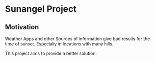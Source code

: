 # Sunangel Project


## Motivation

Weather Apps and other Sources of information give bad results for the time of sunset.
Especially in locations with many hills.

This project aims to provide a better solution.
